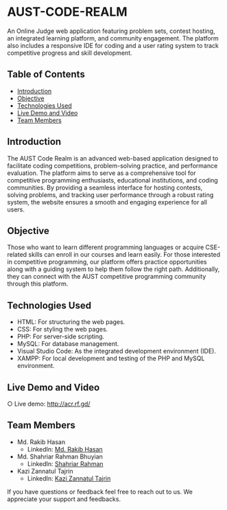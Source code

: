 # AUST-CODE-REALM

An Online Judge web application featuring problem sets, contest hosting, an integrated learning platform, and community engagement. The platform also includes a responsive IDE for coding and a user rating system to track competitive progress and skill development.

## Table of Contents

- [Introduction](#introduction)
- [Objective](#Objective)
- [Technologies Used](#technologies-used)
- [Live Demo and Video](#screenshot-and-demo-video)
- [Team Members](#team-members)

## Introduction

The AUST Code Realm is an advanced web-based application designed to facilitate coding competitions, problem-solving practice, and performance evaluation. The platform aims to serve as a comprehensive tool for competitive programming enthusiasts, educational institutions, and coding communities. By providing a seamless interface for hosting contests, solving problems, and tracking user performance through a robust rating system, the website ensures a smooth and engaging experience for all users.

## Objective

Those who want to learn different programming languages or acquire CSE-related skills can enroll in our courses and learn easily. For those interested in competitive programming, our platform offers practice opportunities along with a guiding system to help them follow the right path. Additionally, they can connect with the AUST competitive programming community through this platform.


## Technologies Used

- HTML: For structuring the web pages.
- CSS: For styling the web pages.
- PHP: For server-side scripting.
- MySQL: For database management.
- Visual Studio Code: As the integrated development environment (IDE).
- XAMPP: For local development and testing of the PHP and MySQL environment.


## Live Demo and Video

○ Live demo: http://acr.rf.gd/

<!-- Check out the video of the project on [YouTube](https://www.youtube.com/watch?v=ASsGai9TVV0):

[![Irrevocable-Eternity](https://img.youtube.com/vi/ASsGai9TVV0/0.jpg)](https://www.youtube.com/watch?v=ASsGai9TVV0) -->

<!-- **Menu Screen:**
<img src="https://github.com/AfnanRakib/Irrevocable-Eternity/blob/main/menu.png" width="985" height="599">
**Level 1:**
<img src="https://github.com/AfnanRakib/Irrevocable-Eternity/blob/main/level1.png" width="985" height="599">
**Level 2:**
<img src="https://github.com/AfnanRakib/Irrevocable-Eternity/blob/main/level2.png" width="985" height="599"> -->

## Team Members

- Md. Rakib Hasan
  - LinkedIn: [Md. Rakib Hasan](https://www.linkedin.com/in/afnanhasanrakib)
- Md. Shahriar Rahman Bhuyian
  - LinkedIn: [Shahriar Rahman](https://www.linkedin.com/in/shahriar-rahman-3893012a8/)
- Kazi Zannatul Tajrin
  - LinkedIn: [Kazi Zannatul Tajrin](https://www.linkedin.com/in/kazi-zannatul-tajrin-76b835256/)
  
If you have questions or feedback feel free to reach out to us. We appreciate your support and feedbacks.

